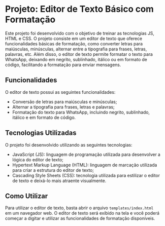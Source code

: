 # Projeto: Editor de Texto Básico com Formatação

Este projeto foi desenvolvido com o objetivo de treinar as tecnologias JS, HTML e CSS. O projeto consiste em um editor de texto que oferece funcionalidades básicas de formatação, como converter letras para maiúsculas, minúsculas, alternar entre a tipografia para frases, letras, palavras, etc. Além disso, o editor de texto permite formatar o texto para WhatsApp, deixando em negrito, sublinhado, itálico ou em formato de código, facilitando a formatação para enviar mensagens.

## Funcionalidades

O editor de texto possui as seguintes funcionalidades:

- Conversão de letras para maiúsculas e minúsculas;
- Alternar a tipografia para frases, letras e palavras;
- Formatação do texto para WhatsApp, incluindo negrito, sublinhado, itálico e em formato de código.

## Tecnologias Utilizadas

O projeto foi desenvolvido utilizando as seguintes tecnologias:

- JavaScript (JS): linguagem de programação utilizada para desenvolver a lógica do editor de texto;
- Hypertext Markup Language (HTML): linguagem de marcação utilizada para criar a estrutura do editor de texto;
- Cascading Style Sheets (CSS): tecnologia utilizada para estilizar o editor de texto e deixá-lo mais atraente visualmente.

## Como Utilizar

Para utilizar o editor de texto, basta abrir o arquivo `templates/index.html` em um navegador web. O editor de texto será exibido na tela e você poderá começar a digitar e utilizar as funcionalidades de formatação disponíveis.
